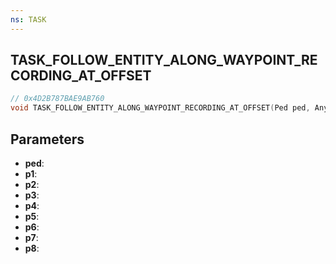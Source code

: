 ```yaml
---
ns: TASK
---
```

## TASK_FOLLOW_ENTITY_ALONG_WAYPOINT_RECORDING_AT_OFFSET

```c
// 0x4D2B787BAE9AB760
void TASK_FOLLOW_ENTITY_ALONG_WAYPOINT_RECORDING_AT_OFFSET(Ped ped, Any p1, Any p2, Any p3, Any p4, Any p5, Any p6, Any p7, Any p8);
```

## Parameters
* **ped**:
* **p1**:
* **p2**:
* **p3**:
* **p4**:
* **p5**:
* **p6**:
* **p7**:
* **p8**:
